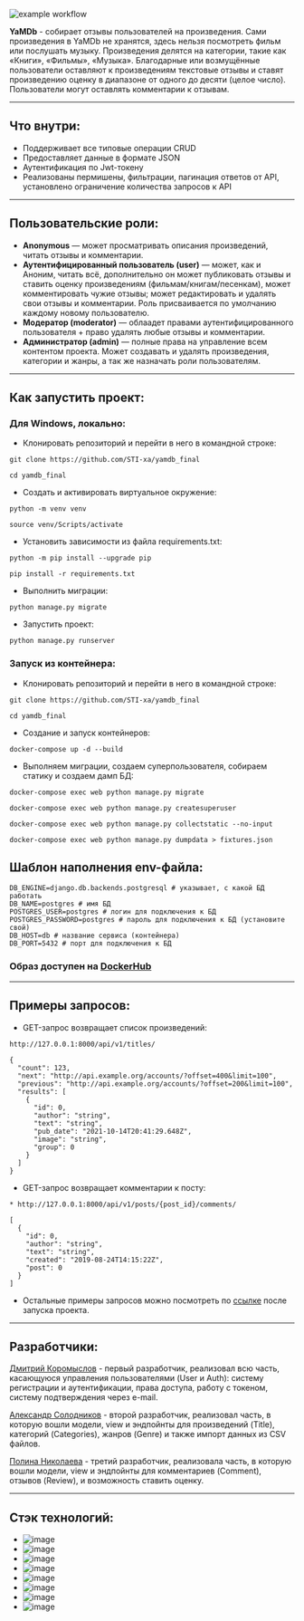 ![example workflow](https://github.com/STI-xa/yamdb_final/actions/workflows/yamdb_workflow.yml/badge.svg)

**YaMDb** - собирает отзывы пользователей на произведения. Сами произведения в YaMDb не хранятся, здесь нельзя посмотреть фильм или послушать музыку. Произведения делятся на категории, такие как «Книги», «Фильмы», «Музыка». Благодарные или возмущённые пользователи оставляют к произведениям текстовые отзывы и ставят произведению оценку в диапазоне от одного до десяти (целое число). Пользователи могут оставлять комментарии к отзывам.
___
## **Что внутри**:
* Поддерживает все типовые операции CRUD
* Предоставляет данные в формате JSON
* Аутентификация по Jwt-токену
* Реализованы пермишены, фильтрации, пагинация ответов от API, установлено ограничение количества запросов к API
___
## **Пользовательские роли**:
* **Anonymous** — может просматривать описания произведений, читать отзывы и комментарии.
* **Аутентифицированный пользователь (user)** — может, как и Аноним, читать всё, дополнительно он может публиковать отзывы и ставить оценку произведениям (фильмам/книгам/песенкам), может комментировать чужие отзывы; может редактировать и удалять свои отзывы и комментарии. Роль присваивается по умолчанию каждому новому пользователю.
* **Модератор (moderator)** — облаадет правами аутентифицированного пользователя + право удалять любые отзывы и комментарии.
* **Администратор (admin)** — полные права на управление всем контентом проекта. Может создавать и удалять произведения, категории и жанры, а так же назначать роли пользователям.

___
## **Как запустить проект**:

### **Для Windows, локально:**

* Клонировать репозиторий и перейти в него в командной строке:
```
git clone https://github.com/STI-xa/yamdb_final

cd yamdb_final
```

* Cоздать и активировать виртуальное окружение:
```
python -m venv venv

source venv/Scripts/activate
```

* Установить зависимости из файла requirements.txt:
```
python -m pip install --upgrade pip

pip install -r requirements.txt
```

* Выполнить миграции:
```
python manage.py migrate
```

* Запустить проект:
```
python manage.py runserver
```

### **Запуск из контейнера:**
* Клонировать репозиторий и перейти в него в командной строке:
```
git clone https://github.com/STI-xa/yamdb_final

cd yamdb_final
```

* Создание и запуск контейнеров:
```
docker-compose up -d --build
```

* Выполняем миграции, создаем суперпользователя, собираем статику и создаем дамп БД:
```
docker-compose exec web python manage.py migrate

docker-compose exec web python manage.py createsuperuser

docker-compose exec web python manage.py collectstatic --no-input

docker-compose exec web python manage.py dumpdata > fixtures.json
```

## Шаблон наполнения env-файла:
```
DB_ENGINE=django.db.backends.postgresql # указывает, с какой БД работать
DB_NAME=postgres # имя БД
POSTGRES_USER=postgres # логин для подключения к БД
POSTGRES_PASSWORD=postgres # пароль для подключения к БД (установите свой)
DB_HOST=db # название сервиса (контейнера)
DB_PORT=5432 # порт для подключения к БД
```

### **Образ доступен на** [DockerHub](https://hub.docker.com/repository/docker/stixaxa/yamdb_final/general)
___
## **Примеры запросов**:
* GET-запрос возвращает список произведений:
```
http://127.0.0.1:8000/api/v1/titles/
```
```
{
  "count": 123,
  "next": "http://api.example.org/accounts/?offset=400&limit=100",
  "previous": "http://api.example.org/accounts/?offset=200&limit=100",
  "results": [
    {
      "id": 0,
      "author": "string",
      "text": "string",
      "pub_date": "2021-10-14T20:41:29.648Z",
      "image": "string",
      "group": 0
    }
  ]
}
```
* GET-запрос возвращает комментарии к посту:
```
* http://127.0.0.1:8000/api/v1/posts/{post_id}/comments/
```
```
[
  {
    "id": 0,
    "author": "string",
    "text": "string",
    "created": "2019-08-24T14:15:22Z",
    "post": 0
  }
]
```
* Остальные примеры запросов можно посмотреть по [ссылке](http://127.0.0.1:8000/redoc/) после запуска проекта.
___
## **Разработчики**:
[Дмитрий Коромыслов](https://github.com/dmitriyschmaicer) - первый разработчик, реализовал всю часть, касающуюся управления пользователями (User и Auth):
систему регистрации и аутентификации,
права доступа,
работу с токеном,
систему подтверждения через e-mail.


[Александр Солодников](https://github.com/Solodnikov) - второй разработчик, реализовал часть, в которую вошли модели, view и эндпойнты для произведений (Title),
категорий (Categories),
жанров (Genre) и также импорт данных из CSV файлов.

[Полина Николаева](https://github.com/STI-xa) - третий разработчик, реализовала часть, в которую вошли модели, view и эндпойнты для комментариев (Comment),
отзывов (Review),
и возможность ставить оценку.

___
## **Стэк технологий**:
* ![image](https://img.shields.io/badge/Python-FFD43B?style=for-the-badge&logo=python&logoColor=blue)
* ![image](https://img.shields.io/badge/Nginx-009639?style=for-the-badge&logo=nginx&logoColor=white)
* ![image](https://img.shields.io/badge/Docker-2CA5E0?style=for-the-badge&logo=docker&logoColor=white)
* ![image](https://img.shields.io/badge/Django-092E20?style=for-the-badge&logo=django&logoColor=green)
* ![image](https://img.shields.io/badge/django%20rest-ff1709?style=for-the-badge&logo=django&logoColor=white)
* ![image](https://img.shields.io/badge/JWT-000000?style=for-the-badge&logo=JSON%20web%20tokens&logoColor=white)
* ![image](https://img.shields.io/badge/PostgreSQL-316192?style=for-the-badge&logo=postgresql&logoColor=white)
* ![image](https://img.shields.io/badge/GitHub-100000?style=for-the-badge&logo=github&logoColor=white)